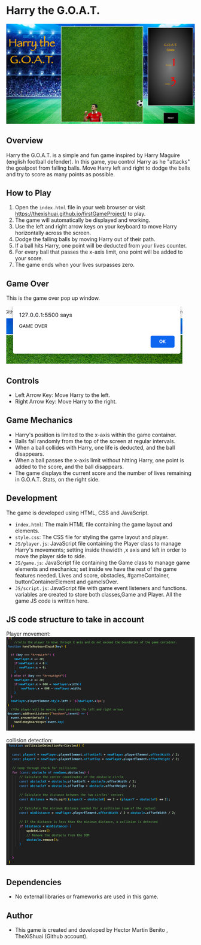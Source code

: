# Harry the G.O.A.T. 


![game screenshot](img/game.png)


## Overview

Harry the G.O.A.T. is a simple and fun game inspired by Harry Maguire (english football defender). In this game, you control Harry as he "attacks" the goalpost from falling balls. Move Harry left and right to dodge the balls and try to score as many points as possible.

## How to Play

1. Open the `index.html` file in your web browser or visit https://thexishuai.github.io/firstGameProject/ to play.
2. The game will automatically be displayed and working.
3. Use the left and right arrow keys on your keyboard to move Harry horizontally across the screen.
4. Dodge the falling balls by moving Harry out of their path.
5. If a ball hits Harry, one point will be deducted from your lives counter.
6. For every ball that passes the x-axis limit, one point will be added to your score.
6. The game ends when your lives surpasses zero.

## Game Over

This is the game over pop up window.

![game screenshot](img/gameover.png)

## Controls

- Left Arrow Key: Move Harry to the left.
- Right Arrow Key: Move Harry to the right.

## Game Mechanics

- Harry's position is limited to the x-axis within the game container.
- Balls fall randomly from the top of the screen at regular intervals.
- When a ball collides with Harry, one life is deducted, and the ball disappears.
- When a ball passes the x-axis limit without hitting Harry, one point is added to the score, and the ball disappears.
- The game displays the current score and the number of lives remaining in G.O.A.T. Stats, on the right side.


## Development

The game is developed using HTML, CSS and JavaScript.

- `index.html`: The main HTML file containing the game layout and elements.
- `style.css`: The CSS file for styling the game layout and player.
- `JS/player.js`: JavaScript file containing the Player class to manage Harry's movements; setting inside thewidth ,x axis and left in order to move the player side to side.
- `JS/game.js`: JavaScript file containing the Game class to manage game elements and mechanics; set inside we have the rest of the game features needed. Lives and score, obstacles, #gameContainer, buttonContainerElement and gameIsOver.
- `JS/script.js`: JavaScript file with game event listeners and functions. variables are created to store both classes,Game and Player. All the game JS code is written here.

## JS code structure to take in account

Player movement:
![game screenshot](img/player%20movement.png)

collision detection:
![game screenshot](img/collision%20detection.png)



## Dependencies

- No external libraries or frameworks are used in this game.

## Author

- This game is created and developed by Hector Martin Benito , TheXiShuai (Github account).
